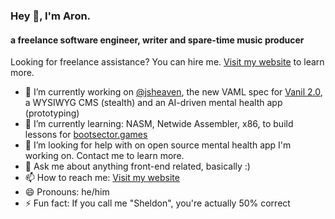 ### Hey 👋, I'm Aron.
#### a freelance software engineer, writer and spare-time music producer

Looking for freelance assistance? You can hire me. [Visit my website](https://aron-homberg.de) to learn more. 

- 🔭 I’m currently working on [@jsheaven](https://github.com/jsheaven), the new VAML spec for [Vanil 2.0](https://github.com/kyr0/vanil), a WYSIWYG CMS (stealth) and an AI-driven mental health app (prototyping)
- 🌱 I’m currently learning: NASM, Netwide Assembler, x86, to build lessons for [bootsector.games](https://bootsector.games) 
- 🤔 I’m looking for help with on open source mental health app I'm working on. Contact me to learn more.
- 💬 Ask me about anything front-end related, basically :)
- 📫 How to reach me: [Visit my website](https://aron-homberg.de) 
- 😄 Pronouns: he/him
- ⚡ Fun fact: If you call me "Sheldon", you're actually 50% correct
